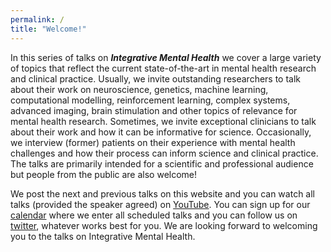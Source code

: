 ```yaml
---
permalink: /
title: "Welcome!"
---
```

In this series of talks on ***Integrative Mental Health*** we cover a large variety of topics that reflect the current state-of-the-art in mental health research and clinical practice. Usually, we invite outstanding researchers to talk about their work on neuroscience, genetics, machine learning, computational modelling, reinforcement learning, complex systems, advanced imaging, brain stimulation and other topics of relevance for mental health research. Sometimes, we invite exceptional clinicians to talk about their work and how it can be informative for science. Occasionally, we interview (former) patients on their experience with mental health challenges and how their process can inform science and clinical practice. The talks are primarily intended for a scientific and professional audience but people from the public are also welcome!

We post the next and previous talks on this website and you can watch all talks (provided the speaker agreed) on [YouTube](https://www.youtube.com/channel/UClXETK-LMbC4AMu3KXnwJUg). You can sign up for our [calendar](https://calendar.google.com/calendar/embed?src=imh.talks%40gmail.com&ctz=Europe%2FBerlin) where we enter all scheduled talks and you can follow us on [twitter](https://twitter.com/IMHtalks), whatever works best for you. We are looking forward to welcoming you to the talks on Integrative Mental Health.
